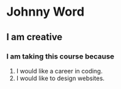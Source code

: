 # Johnny Word
## I am creative
### I am taking this course because
1. I would like a career in coding.
2. I would like to design websites.
